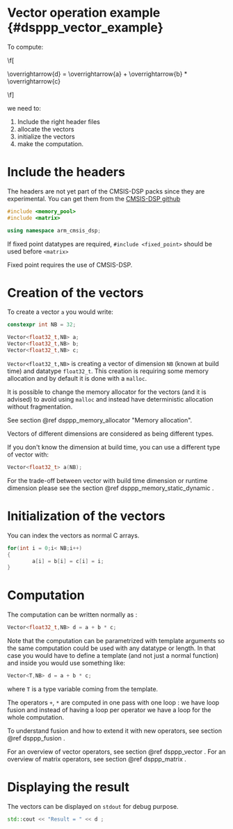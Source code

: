 # Vector operation example {#dsppp_vector_example}

To compute:

\f[

\overrightarrow{d} = \overrightarrow{a} + \overrightarrow{b} * \overrightarrow{c}

\f]

we need to:
1. Include the right header files
2. allocate the vectors
3. initialize the vectors
4. make the computation.

# Include the headers

The headers are not yet part of the CMSIS-DSP packs since they are experimental. You can get them from the [CMSIS-DSP github](https://github.com/ARM-software/CMSIS-DSP/CPP)

```cpp
#include <memory_pool>
#include <matrix>

using namespace arm_cmsis_dsp;
```

If fixed point datatypes are required, `#include <fixed_point>` should be used before `<matrix>`

Fixed point requires the use of CMSIS-DSP.

# Creation of the vectors

To create a vector `a` you would write:

```cpp
constexpr int NB = 32;

Vector<float32_t,NB> a;
Vector<float32_t,NB> b;
Vector<float32_t,NB> c;
```

`Vector<float32_t,NB>` is creating a vector of dimension `NB` (known at build time) and datatype `float32_t`. This creation is requiring some memory allocation and by default it is done with a `malloc`. 

It is possible to change the memory allocator for the vectors (and it is advised) to avoid using `malloc` and instead have deterministic allocation without fragmentation.

See section @ref dsppp_memory_allocator "Memory allocation".

Vectors of different dimensions are considered as being different types.

If you don't know the dimension at build time, you can use a different type of vector with:

```cpp
Vector<float32_t> a(NB);
```

For the trade-off between vector with build time dimension or runtime dimension please see the section @ref dsppp_memory_static_dynamic .

# Initialization of the vectors

You can index the vectors as normal C arrays.

```cpp
for(int i = 0;i< NB;i++)
{
        a[i] = b[i] = c[i] = i;
}
```

# Computation

The computation can be written normally as :

```cpp
Vector<float32_t,NB> d = a + b * c;
```

Note that the computation can be parametrized with template arguments so the same computation could be used with any datatype or length. In that case you would have to define a template (and not just a normal function) and inside you would use something like:

```cpp
Vector<T,NB> d = a + b * c;
```

where `T` is a type variable coming from the template.

The operators `+`, `*` are computed in one pass with one loop : we have loop fusion and instead of having a loop per operator we have a loop for the whole computation.

To understand fusion and how to extend it with new operators, see section @ref dsppp_fusion .

For an overview of vector operators, see section @ref dsppp_vector .
For an overview of matrix operators, see section @ref dsppp_matrix .

# Displaying the result

The vectors can be displayed on `stdout` for debug purpose.

```cpp
std::cout << "Result = " << d ;
```
